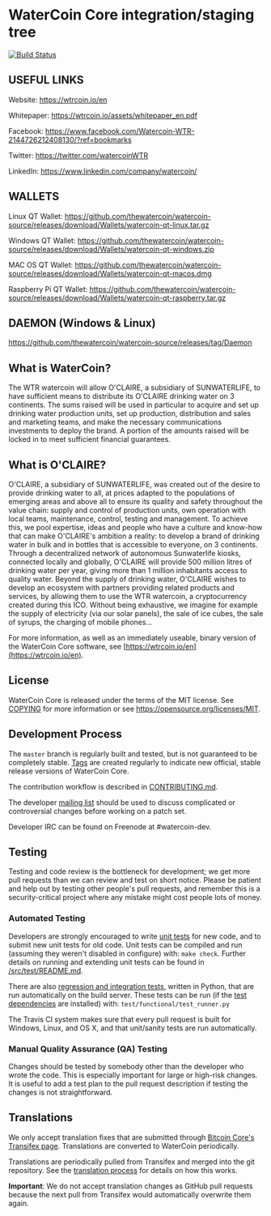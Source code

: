 WaterCoin Core integration/staging tree
=====================================

[![Build Status](https://travis-ci.org/watercoin-project/watercoin.svg?branch=master)](https://travis-ci.org/watercoin-project/watercoin)

USEFUL LINKS
----------------
Website: https://wtrcoin.io/en 

Whitepaper: https://wtrcoin.io/assets/whitepaper_en.pdf 

Facebook: https://www.facebook.com/Watercoin-WTR-2144726212408130/?ref=bookmarks 

Twitter: https://twitter.com/watercoinWTR 

LinkedIn: https://www.linkedin.com/company/watercoin/ 


WALLETS
----------------

Linux QT Wallet: 
https://github.com/thewatercoin/watercoin-source/releases/download/Wallets/watercoin-qt-linux.tar.gz 

Windows QT Wallet: 
https://github.com/thewatercoin/watercoin-source/releases/download/Wallets/watercoin-qt-windows.zip  

MAC OS QT Wallet: 
https://github.com/thewatercoin/watercoin-source/releases/download/Wallets/watercoin-qt-macos.dmg 

Raspberry Pi QT Wallet: 
https://github.com/thewatercoin/watercoin-source/releases/download/Wallets/watercoin-qt-raspberry.tar.gz 


DAEMON (Windows & Linux)
----------------

https://github.com/thewatercoin/watercoin-source/releases/tag/Daemon


What is WaterCoin?
----------------
The WTR watercoin will allow O'CLAIRE, a subsidiary of SUNWATERLIFE, 
to have sufficient means to distribute its O'CLAIRE drinking water on 3 continents. 
The sums raised will be used in particular to acquire and set up drinking water production units, set up production, distribution and sales 
and marketing teams, and make the necessary communications investments to deploy the brand. 
A portion of the amounts raised will be locked in to meet sufficient financial guarantees.

What is O'CLAIRE?
----------------
O'CLAIRE, a subsidiary of SUNWATERLIFE, was created out of the desire to provide drinking water to all, at prices adapted to the populations 
of emerging areas and above all to ensure its quality and safety throughout the value chain: supply and control of production units, 
own operation with local teams, maintenance, control, testing and management. To achieve this, we pool expertise, ideas and people who have a culture 
and know-how that can make O'CLAIRE's ambition a reality: to develop a brand of drinking water in bulk and in bottles that is accessible to everyone, on 3 continents. 
Through a decentralized network of autonomous Sunwaterlife kiosks, connected locally and globally, O'CLAIRE will provide 500 million litres of drinking water per year, 
giving more than 1 million inhabitants access to quality water. Beyond the supply of drinking water, O'CLAIRE wishes to develop an ecosystem with partners providing 
related products and services, by allowing them to use the WTR watercoin, a cryptocurrency created during this ICO. Without being exhaustive, we imagine for example the 
supply of electricity (via our solar panels), the sale of ice cubes, the sale of syrups, the charging of mobile phones...

For more information, as well as an immediately useable, binary version of
the WaterCoin Core software, see [https://wtrcoin.io/en](https://wtrcoin.io/en).

License
-------

WaterCoin Core is released under the terms of the MIT license. See [COPYING](COPYING) for more
information or see https://opensource.org/licenses/MIT.

Development Process
-------------------

The `master` branch is regularly built and tested, but is not guaranteed to be
completely stable. [Tags](https://github.com/watercoin-project/watercoin/tags) are created
regularly to indicate new official, stable release versions of WaterCoin Core.

The contribution workflow is described in [CONTRIBUTING.md](CONTRIBUTING.md).

The developer [mailing list](https://groups.google.com/forum/#!forum/watercoin-dev)
should be used to discuss complicated or controversial changes before working
on a patch set.

Developer IRC can be found on Freenode at #watercoin-dev.

Testing
-------

Testing and code review is the bottleneck for development; we get more pull
requests than we can review and test on short notice. Please be patient and help out by testing
other people's pull requests, and remember this is a security-critical project where any mistake might cost people
lots of money.

### Automated Testing

Developers are strongly encouraged to write [unit tests](src/test/README.md) for new code, and to
submit new unit tests for old code. Unit tests can be compiled and run
(assuming they weren't disabled in configure) with: `make check`. Further details on running
and extending unit tests can be found in [/src/test/README.md](/src/test/README.md).

There are also [regression and integration tests](/test), written
in Python, that are run automatically on the build server.
These tests can be run (if the [test dependencies](/test) are installed) with: `test/functional/test_runner.py`

The Travis CI system makes sure that every pull request is built for Windows, Linux, and OS X, and that unit/sanity tests are run automatically.

### Manual Quality Assurance (QA) Testing

Changes should be tested by somebody other than the developer who wrote the
code. This is especially important for large or high-risk changes. It is useful
to add a test plan to the pull request description if testing the changes is
not straightforward.

Translations
------------

We only accept translation fixes that are submitted through [Bitcoin Core's Transifex page](https://www.transifex.com/projects/p/bitcoin/).
Translations are converted to WaterCoin periodically.

Translations are periodically pulled from Transifex and merged into the git repository. See the
[translation process](doc/translation_process.md) for details on how this works.

**Important**: We do not accept translation changes as GitHub pull requests because the next
pull from Transifex would automatically overwrite them again.
